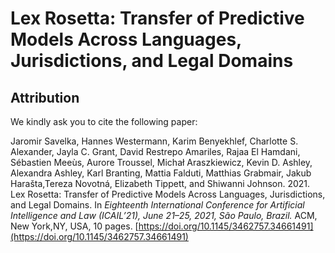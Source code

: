 # Lex Rosetta: Transfer of Predictive Models Across Languages, Jurisdictions, and Legal Domains

## Attribution
We kindly ask you to cite the following paper:

Jaromir Savelka, Hannes Westermann, Karim Benyekhlef, Charlotte S. Alexander, Jayla C. Grant, David Restrepo Amariles, Rajaa El Hamdani, Sébastien Meeùs, Aurore Troussel, Michał Araszkiewicz, Kevin D. Ashley, Alexandra Ashley, Karl Branting, Mattia Falduti, Matthias Grabmair, Jakub Harašta,Tereza Novotná, Elizabeth Tippett, and Shiwanni Johnson. 2021. Lex Rosetta: Transfer of Predictive Models Across Languages, Jurisdictions, and Legal Domains. In *Eighteenth International Conference for Artificial Intelligence and Law (ICAIL’21), June 21–25, 2021, São Paulo, Brazil.* ACM, New York,NY, USA, 10 pages. [https://doi.org/10.1145/3462757.34661491](https://doi.org/10.1145/3462757.34661491)

